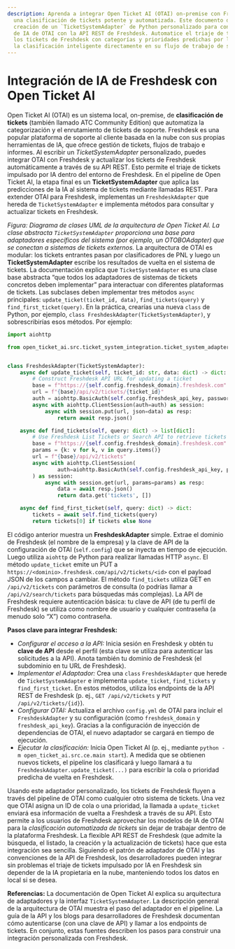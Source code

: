 ```yaml
---
description: Aprenda a integrar Open Ticket AI (OTAI) on-premise con Freshdesk para
  una clasificación de tickets potente y automatizada. Este documento detalla la
  creación de un `TicketSystemAdapter` de Python personalizado para conectar los modelos
  de IA de OTAI con la API REST de Freshdesk. Automatice el triaje de tickets actualizando
  los tickets de Freshdesk con categorías y prioridades predichas por la IA, integrando
  la clasificación inteligente directamente en su flujo de trabajo de soporte.
---
```

# Integración de IA de Freshdesk con Open Ticket AI

Open Ticket AI (OTAI) es un sistema local, on-premise, de **clasificación de tickets** (también llamado ATC Community Edition) que automatiza la categorización y el enrutamiento de tickets de soporte. Freshdesk es una popular plataforma de soporte al cliente basada en la nube con sus propias herramientas de IA, que ofrece gestión de tickets, flujos de trabajo e informes. Al escribir un *TicketSystemAdapter* personalizado, puedes integrar OTAI con Freshdesk y actualizar los tickets de Freshdesk automáticamente a través de su API REST. Esto permite el triaje de tickets impulsado por IA dentro del entorno de Freshdesk. En el pipeline de Open Ticket AI, la etapa final es un **TicketSystemAdapter** que aplica las predicciones de la IA al sistema de tickets mediante llamadas REST. Para extender OTAI para Freshdesk, implementas un `FreshdeskAdapter` que hereda de `TicketSystemAdapter` e implementa métodos para consultar y actualizar tickets en Freshdesk.

&#x20;*Figura: Diagrama de clases UML de la arquitectura de Open Ticket AI. La clase abstracta `TicketSystemAdapter` proporciona una base para adaptadores específicos del sistema (por ejemplo, un OTOBOAdapter) que se conectan a sistemas de tickets externos.* La arquitectura de OTAI es modular: los tickets entrantes pasan por clasificadores de PNL y luego un **TicketSystemAdapter** escribe los resultados de vuelta en el sistema de tickets. La documentación explica que `TicketSystemAdapter` es una clase base abstracta “que todos los adaptadores de sistemas de tickets concretos deben implementar” para interactuar con diferentes plataformas de tickets. Las subclases deben implementar tres métodos `async` principales: `update_ticket(ticket_id, data)`, `find_tickets(query)` y `find_first_ticket(query)`. En la práctica, crearías una nueva `class` de Python, por ejemplo, `class FreshdeskAdapter(TicketSystemAdapter)`, y sobrescribirías esos métodos. Por ejemplo:

```python
import aiohttp

from open_ticket_ai.src.ticket_system_integration.ticket_system_adapter import TicketSystemAdapter


class FreshdeskAdapter(TicketSystemAdapter):
    async def update_ticket(self, ticket_id: str, data: dict) -> dict:
        # Construct Freshdesk API URL for updating a ticket
        base = f"https://{self.config.freshdesk_domain}.freshdesk.com"
        url = f"{base}/api/v2/tickets/{ticket_id}"
        auth = aiohttp.BasicAuth(self.config.freshdesk_api_key, password="X")
        async with aiohttp.ClientSession(auth=auth) as session:
            async with session.put(url, json=data) as resp:
                return await resp.json()

    async def find_tickets(self, query: dict) -> list[dict]:
        # Use Freshdesk List Tickets or Search API to retrieve tickets matching query
        base = f"https://{self.config.freshdesk_domain}.freshdesk.com"
        params = {k: v for k, v in query.items()}
        url = f"{base}/api/v2/tickets"
        async with aiohttp.ClientSession(
                auth=aiohttp.BasicAuth(self.config.freshdesk_api_key, password="X"),
        ) as session:
            async with session.get(url, params=params) as resp:
                data = await resp.json()
                return data.get('tickets', [])

    async def find_first_ticket(self, query: dict) -> dict:
        tickets = await self.find_tickets(query)
        return tickets[0] if tickets else None
```

El código anterior muestra un **FreshdeskAdapter** simple. Extrae el dominio de Freshdesk (el nombre de la empresa) y la clave de API de la configuración de OTAI (`self.config`) que se inyecta en tiempo de ejecución. Luego utiliza `aiohttp` de Python para realizar llamadas HTTP `async`. El método `update_ticket` emite un PUT a `https://<dominio>.freshdesk.com/api/v2/tickets/<id>` con el payload JSON de los campos a cambiar. El método `find_tickets` utiliza GET en `/api/v2/tickets` con parámetros de consulta (o podrías llamar a `/api/v2/search/tickets` para búsquedas más complejas). La API de Freshdesk requiere autenticación básica: tu clave de API (de tu perfil de Freshdesk) se utiliza como nombre de usuario y cualquier contraseña (a menudo solo “X”) como contraseña.

**Pasos clave para integrar Freshdesk:**

* *Configurar el acceso a la API:* Inicia sesión en Freshdesk y obtén tu **clave de API** desde el perfil (esta clave se utiliza para autenticar las solicitudes a la API). Anota también tu dominio de Freshdesk (el subdominio en tu URL de Freshdesk).
* *Implementar el Adaptador:* Crea una `class` `FreshdeskAdapter` que herede de `TicketSystemAdapter` e implementa `update_ticket`, `find_tickets` y `find_first_ticket`. En estos métodos, utiliza los endpoints de la API REST de Freshdesk (p. ej., `GET /api/v2/tickets` y `PUT /api/v2/tickets/{id}`).
* *Configurar OTAI:* Actualiza el archivo `config.yml` de OTAI para incluir el `FreshdeskAdapter` y su configuración (como `freshdesk_domain` y `freshdesk_api_key`). Gracias a la configuración de inyección de dependencias de OTAI, el nuevo adaptador se cargará en tiempo de ejecución.
* *Ejecutar la clasificación:* Inicia Open Ticket AI (p. ej., mediante `python -m open_ticket_ai.src.ce.main start`). A medida que se obtienen nuevos tickets, el pipeline los clasificará y luego llamará a tu `FreshdeskAdapter.update_ticket(...)` para escribir la cola o prioridad predicha de vuelta en Freshdesk.

Usando este adaptador personalizado, los tickets de Freshdesk fluyen a través del pipeline de OTAI como cualquier otro sistema de tickets. Una vez que OTAI asigna un ID de cola o una prioridad, la llamada a `update_ticket` enviará esa información de vuelta a Freshdesk a través de su API. Esto permite a los usuarios de Freshdesk aprovechar los modelos de IA de OTAI para la *clasificación automatizada de tickets* sin dejar de trabajar dentro de la plataforma Freshdesk. La flexible API REST de Freshdesk (que admite la búsqueda, el listado, la creación y la actualización de tickets) hace que esta integración sea sencilla. Siguiendo el patrón de adaptador de OTAI y las convenciones de la API de Freshdesk, los desarrolladores pueden integrar sin problemas el triaje de tickets impulsado por IA en Freshdesk sin depender de la IA propietaria en la nube, manteniendo todos los datos en local si se desea.

**Referencias:** La documentación de Open Ticket AI explica su arquitectura de adaptadores y la interfaz `TicketSystemAdapter`. La descripción general de la arquitectura de OTAI muestra el paso del adaptador en el pipeline. La guía de la API y los blogs para desarrolladores de Freshdesk documentan cómo autenticarse (con una clave de API) y llamar a los endpoints de tickets. En conjunto, estas fuentes describen los pasos para construir una integración personalizada con Freshdesk.